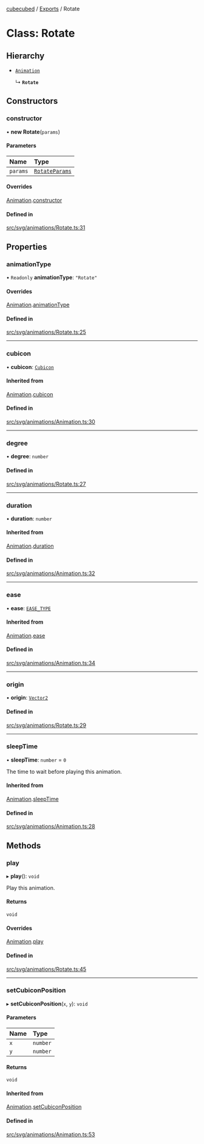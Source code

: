 [cubecubed](/reference/README.md) / [Exports](/reference/modules.md) / Rotate

# Class: Rotate

## Hierarchy

- [`Animation`](/reference/classes/Animation.md)

  ↳ **`Rotate`**

## Constructors

### constructor

• **new Rotate**(`params`)

#### Parameters

| Name | Type |
| :------ | :------ |
| `params` | [`RotateParams`](/reference/interfaces/RotateParams.md) |

#### Overrides

[Animation](/reference/classes/Animation.md).[constructor](/reference/classes/Animation.md#constructor)

#### Defined in

[src/svg/animations/Rotate.ts:31](https://github.com/imaphatduc/cubecubed/blob/0c47e8e/src/svg/animations/Rotate.ts#L31)

## Properties

### animationType

• `Readonly` **animationType**: ``"Rotate"``

#### Overrides

[Animation](/reference/classes/Animation.md).[animationType](/reference/classes/Animation.md#animationtype)

#### Defined in

[src/svg/animations/Rotate.ts:25](https://github.com/imaphatduc/cubecubed/blob/0c47e8e/src/svg/animations/Rotate.ts#L25)

___

### cubicon

• **cubicon**: [`Cubicon`](/reference/classes/Cubicon.md)

#### Inherited from

[Animation](/reference/classes/Animation.md).[cubicon](/reference/classes/Animation.md#cubicon)

#### Defined in

[src/svg/animations/Animation.ts:30](https://github.com/imaphatduc/cubecubed/blob/0c47e8e/src/svg/animations/Animation.ts#L30)

___

### degree

• **degree**: `number`

#### Defined in

[src/svg/animations/Rotate.ts:27](https://github.com/imaphatduc/cubecubed/blob/0c47e8e/src/svg/animations/Rotate.ts#L27)

___

### duration

• **duration**: `number`

#### Inherited from

[Animation](/reference/classes/Animation.md).[duration](/reference/classes/Animation.md#duration)

#### Defined in

[src/svg/animations/Animation.ts:32](https://github.com/imaphatduc/cubecubed/blob/0c47e8e/src/svg/animations/Animation.ts#L32)

___

### ease

• **ease**: [`EASE_TYPE`](/reference/types/EASE_TYPE.md)

#### Inherited from

[Animation](/reference/classes/Animation.md).[ease](/reference/classes/Animation.md#ease)

#### Defined in

[src/svg/animations/Animation.ts:34](https://github.com/imaphatduc/cubecubed/blob/0c47e8e/src/svg/animations/Animation.ts#L34)

___

### origin

• **origin**: [`Vector2`](/reference/classes/Vector2.md)

#### Defined in

[src/svg/animations/Rotate.ts:29](https://github.com/imaphatduc/cubecubed/blob/0c47e8e/src/svg/animations/Rotate.ts#L29)

___

### sleepTime

• **sleepTime**: `number` = `0`

The time to wait before playing this animation.

#### Inherited from

[Animation](/reference/classes/Animation.md).[sleepTime](/reference/classes/Animation.md#sleeptime)

#### Defined in

[src/svg/animations/Animation.ts:28](https://github.com/imaphatduc/cubecubed/blob/0c47e8e/src/svg/animations/Animation.ts#L28)

## Methods

### play

▸ **play**(): `void`

Play this animation.

#### Returns

`void`

#### Overrides

[Animation](/reference/classes/Animation.md).[play](/reference/classes/Animation.md#play)

#### Defined in

[src/svg/animations/Rotate.ts:45](https://github.com/imaphatduc/cubecubed/blob/0c47e8e/src/svg/animations/Rotate.ts#L45)

___

### setCubiconPosition

▸ **setCubiconPosition**(`x`, `y`): `void`

#### Parameters

| Name | Type |
| :------ | :------ |
| `x` | `number` |
| `y` | `number` |

#### Returns

`void`

#### Inherited from

[Animation](/reference/classes/Animation.md).[setCubiconPosition](/reference/classes/Animation.md#setcubiconposition)

#### Defined in

[src/svg/animations/Animation.ts:53](https://github.com/imaphatduc/cubecubed/blob/0c47e8e/src/svg/animations/Animation.ts#L53)
